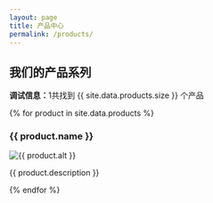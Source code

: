 ```yaml
---
layout: page
title: 产品中心
permalink: /products/
---
```


<h2>我们的产品系列</h2>

<!-- 调试：确认数据被读取 -->
<p><strong>调试信息：</strong>1共找到 {{ site.data.products.size }} 个产品</p>

<div class="product-grid">
  {% for product in site.data.products %}
    <div class="product-item">
      <h3>{{ product.name }}</h3>
      <img src="{{ product.image }}" alt="{{ product.alt }}" style="max-width: 100%; height: auto;">
      <p>{{ product.description }}</p>
    </div>
  {% endfor %}
</div>